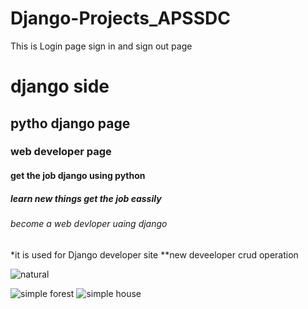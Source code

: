 # Django-Projects_APSSDC
This is Login page sign in and sign out page

# django side
## pytho django page
### web developer page
#### get the job django using python 
##### learn new things get the job eassily
###### become  a  web devloper uaing django

*it is used for Django developer site 
**new deveeloper crud operation




![natural](https://i.pinimg.com/originals/1c/aa/c5/1caac55143e3e11461c6ae5962403deb.jpg)

![simple forest](https://www.marshallsindia.com/images/younique/nature/nature-cover-slider-6.jpg)
![simple house](https://i.ytimg.com/vi/r0m31joZaoE/maxresdefault.jpg)
